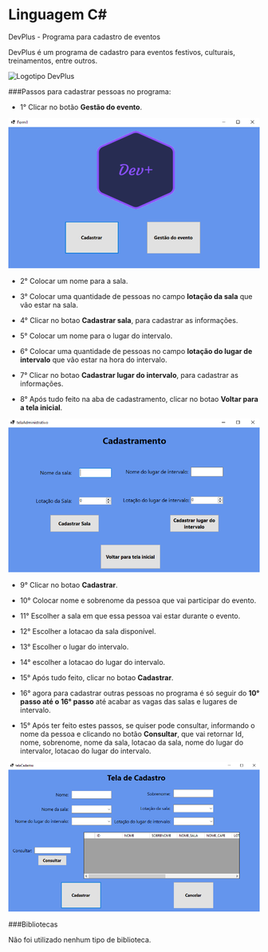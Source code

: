 # Linguagem C#
DevPlus - Programa para cadastro de eventos 

DevPlus é um programa de cadastro para eventos festivos, culturais, treinamentos, entre outros.

![Logotipo DevPlus](https://github.com/Gabriel-Simon07/projetoGO/blob/master/logotipo_DevPlus.png)

###Passos para cadastrar pessoas no programa:

* 1° Clicar no botão **Gestão do evento**.

![TelaMenu](https://github.com/Gabriel-Simon07/DevPlus1.0/blob/master/telaMenu.png)

* 2° Colocar um nome para a sala.

* 3° Colocar uma quantidade de pessoas no campo **lotação da sala** que vão estar na sala.

* 4° Clicar no botao **Cadastrar sala**, para cadastrar as informações.

* 5° Colocar um nome para o lugar do intervalo.

* 6° Colocar uma quantidade de pessoas no campo **lotação do lugar de intervalo** que vão estar na hora do intervalo.

* 7° Clicar no botao **Cadastrar lugar do intervalo**, para cadastrar as informações.

* 8° Após tudo feito na aba de cadastramento, clicar no botao **Voltar para a tela inicial**.

![TelaDeCadastramento](https://github.com/Gabriel-Simon07/DevPlus1.0/blob/master/telaCadastramento.png)

* 9° Clicar no botao **Cadastrar**.

* 10° Colocar nome e sobrenome da pessoa que vai participar do evento.

* 11° Escolher a sala em que essa pessoa vai estar durante o evento.

* 12° Escolher a lotacao da sala disponível.

* 13° Escolher o lugar do intervalo. 

* 14° escolher a lotacao do lugar do intervalo.

* 15° Após tudo feito, clicar no botao **Cadastrar**.

* 16° agora para cadastrar outras pessoas no programa é só seguir do **10° passo até o 16° passo** até acabar as vagas das salas e lugares de intervalo.

* 15° Após ter feito estes passos, se quiser pode consultar, informando o nome da pessoa e clicando no botão **Consultar**, que vai retornar Id, nome, sobrenome, nome da sala, lotacao da sala, nome do lugar do intervalor, lotacao do lugar do intervalo.

![TelaDeCadastro](https://github.com/Gabriel-Simon07/DevPlus1.0/blob/master/telaCadastro.png)

###Bibliotecas

Não foi utilizado nenhum tipo de biblioteca.










